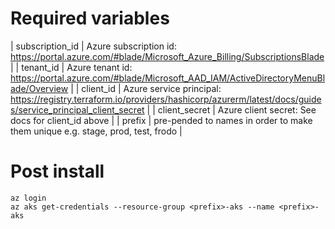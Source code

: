 # Required variables

| subscription_id | Azure subscription id: https://portal.azure.com/#blade/Microsoft_Azure_Billing/SubscriptionsBlade |
| tenant_id       | Azure tenant id: https://portal.azure.com/#blade/Microsoft_AAD_IAM/ActiveDirectoryMenuBlade/Overview |
| client_id       | Azure service principal: https://registry.terraform.io/providers/hashicorp/azurerm/latest/docs/guides/service_principal_client_secret |
| client_secret   | Azure client secret:  See docs for client_id above |
| prefix          | pre-pended to names in order to make them unique e.g. stage, prod, test, frodo |

# Post install

```
az login
az aks get-credentials --resource-group <prefix>-aks --name <prefix>-aks
```